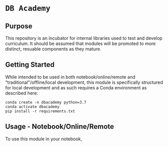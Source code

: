 # `DB Academy`

## Purpose
This repository is an incubator for internal libraries used to test and develop curriculum. It should be assumed that modules will be promoted to more distinct, resuable components as they mature.

## Getting Started
While intended to be used in both notebook/online/remote and "traditional"/offline/local development, this module is specifically structured for local development and as such requires a Conda environment as described here:
```
conda create -n dbacademy python=3.7
conda activate dbacademy
pip install -r requirements.txt
```

## Usage - Notebook/Online/Remote
To use this module in your notebook, 
